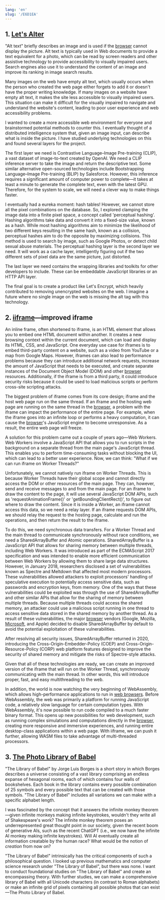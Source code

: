```yaml
---
lang: 'en'
slug: '/E6D1EA'
---
```


## 1. [Let's Alter](./../.././docs/pages/Project%20Alter.md)

"Alt text" briefly describes an image and is used if the [browser](./../.././docs/pages/Web%20Browser.md) cannot display the picture. Alt text is typically used in Web documents to provide a text equivalent for a photo, which can be read by screen readers and other assistive technology to provide accessibility to visually impaired users. Search engines also use it to understand the content of an image and improve its ranking in image search results.

Many images on the web have empty alt text, which usually occurs when the person who created the web page either forgets to add it or doesn't have the proper writing knowledge. If many images on a website have empty alt text, it makes the site less accessible to visually impaired users. This situation can make it difficult for the visually impaired to navigate and understand the website's content, leading to poor user experience and web accessibility problems.

I wanted to create a more accessible web environment for everyone and brainstormed potential methods to counter this. I eventually thought of a distributed intelligence system that, given an image input, can describe what is inside the picture. I have studied underlying technologies on this and found several layers for the project.

The first layer we need is Contrastive Language–Image Pre-training (CLIP), a vast dataset of image-to-text created by OpenAI. We need a CLIP inference server to take the image and return the descriptive text. Some similar alternative open-sourced technologies include Bootstrapping Language–Image Pre-training (BLIP) by Salesforce. However, this inference requires a significant amount of computer power to complete—it takes at least a minute to generate the complete text, even with the latest GPU. Therefore, for the system to scale, we will need a clever way to make things faster.

I eventually had a eureka moment: hash tables! However, we cannot store all the pixel combinations on the database. So, I explored clamping the image data into a finite pixel space, a concept called 'perceptual hashing'. Hashing algorithms take data and convert it into a fixed-size value, known as a hash. While most hashing algorithms aim to minimize the likelihood of two different keys resulting in the same hash, known as a collision, perceptual hashes aim to do the opposite by maximizing collisions. This method is used to search by image, such as Google Photos, or detect child sexual abuse materials. The perceptual hashing layer is the second layer we need. It will work as a cache layer, intelligently figuring out if the two different sets of pixel data are the same picture, just distorted.

The last layer we need contains the wrapping libraries and toolkits for other developers to include. These can be embeddable JavaScript libraries or an HTTP API layer.

The final goal is to create a product like Let's Encrypt, which heavily contributed to removing unencrypted websites on the web. I imagine a future where no single image on the web is missing the alt tag with this technology.

## 2. [iiframe](./../.././docs/pages/iiframe.md)—improved iframe

An inline frame, often shortened to iframe, is an HTML element that allows you to embed one HTML document within another. It creates a new browsing context within the current document, which can load and display its HTML, CSS, and JavaScript. One everyday use case for iframes is to embed third-party content on a website, such as a video from YouTube or a map from Google Maps. However, iframes can also lead to performance problems because they can introduce additional network requests, increase the amount of JavaScript that needs to be executed, and create separate instances of the Document Object Model (DOM) and other [browser](./../.././docs/pages/Web%20Browser.md) resources. Additionally, if the iframe is from a third party, it could introduce security risks because it could be used to load malicious scripts or perform cross-site scripting attacks.

The biggest problem of iframe comes from its core design; iframe and the host web page run on the same thread. If an iframe and the hosting web page are running on the same thread in the [browser](./../.././docs/pages/Web%20Browser.md), a problem with the iframe can impact the performance of the entire page. For example, when the iframe goes into an infinite loop or performs a heavy computation, it can cause the [browser](./../.././docs/pages/Web%20Browser.md)'s JavaScript engine to become unresponsive. As a result, the entire web page will freeze.

A solution for this problem came out a couple of years ago—Web Workers. Web Workers involve a JavaScript API that allows you to run scripts in the background on a separate thread from the main page's JavaScript thread. This enables you to perform time-consuming tasks without blocking the UI, which can lead to a better user experience. Now, we can think: "What if we can run iframe on Worker Threads?"

Unfortunately, we cannot natively run iframe on Worker Threads. This is because Worker Threads have their global scope and cannot directly access the DOM or other resources of the main page. They can, however, send and receive messages to and from the main page. For an iframe to draw the content to the page, it will use several JavaScript DOM APIs, such as 'requestAnimationFrame()' or 'getBoundingClientRect()', to figure out where to draw the content. Since it is inside a Worker, an iframe cannot access this data, so we need a relay layer. If an iframe requests DOM APIs, we should relay the request to the hosting page, calculate and run the operations, and then return the result to the iframe.

To do this, we need synchronous data transfers. For a Worker Thread and the main thread to communicate synchronously without race conditions, we need a SharedArrayBuffer and Atomic operations. SharedArrayBuffer is a JavaScript API that allows for sharing memory between multiple threads, including Web Workers. It was introduced as part of the ECMAScript 2017 specification and was intended to enable more efficient communication between Web Workers by allowing them to share large data structures. However, in January 2018, researchers disclosed a set of vulnerabilities known as Spectre and Meltdown that affected most modern processors. These vulnerabilities allowed attackers to exploit processors' handling of speculative execution to potentially access sensitive data, such as passwords and encryption keys, from memory. One of the ways that these vulnerabilities could be exploited was through the use of SharedArrayBuffer and other similar APIs that allow for the sharing of memory between multiple threads. Because multiple threads could access the shared memory, an attacker could use a malicious script running in one thread to access sensitive data stored in the shared memory by another thread. As a result of these vulnerabilities, the major [browser](./../.././docs/pages/Web%20Browser.md) vendors (Google, Mozilla, [Microsoft](./../.././docs/pages/Microsoft.md), and Apple) decided to disable SharedArrayBuffer by default to avoid the potential exploitation of these vulnerabilities.

After resolving all security issues, SharedArrayBuffer returned in 2020, introducing the Cross-Origin-Embedder-Policy (COEP) and Cross-Origin-Resource-Policy (CORP) web platform features designed to improve the security of shared memory and mitigate the risks of Spectre-style attacks.

Given that all of these technologies are ready, we can create an improved version of the iframe that will run on the Worker Thread, synchronously communicating with the main thread. In other words, this will introduce proper, fast, and easy multithreading to the web.

In addition, the world is now watching the very beginning of WebAssembly, which allows high-performance applications to run in [web browsers](./../.././docs/pages/Web%20Browser.md). Before WebAssembly, the web was primarily a platform for running JavaScript code, a relatively slow language for certain computation types. With WebAssembly, it's now possible to run code compiled to a much faster binary format. This opens up new possibilities for web development, such as running complex simulations and computations directly in the [browser](./../.././docs/pages/Web%20Browser.md), creating more responsive and immersive experiences, and running entire desktop-class applications within a web page. With iiframe, we can push it further, allowing WASM files to take advantage of multi-threaded processors.

## 3. [The Photo Library of Babel](./../.././docs/pages/The%20Photo%20Library%20of%20Babel.md)

"The Library of Babel" by Jorge Luis Borges is a short story in which Borges describes a universe consisting of a vast library comprising an endless expanse of hexagonal rooms, each of which contains four walls of bookshelves. Each book in the library contains every possible combination of 25 symbols and every possible text that can be created with those symbols. "The Library of Babel" includes all variations we can make with a specific alphabet length.

I was fascinated by the concept that it answers the infinite monkey theorem—given infinite monkeys making infinite keystrokes, wouldn't they write all of Shakespeare's work? The infinite monkey theorem poses an underrepresented great thought point in our society, given the recent boom of generative AIs, such as the recent ChatGPT (i.e., we now have the infinite AI monkey making infinite keystrokes). Will AI eventually create all information creatable by the human race? What would be the notion of _creation_ from now on?

"The Library of Babel" intrinsically has the critical components of such a philosophical question. I looked up previous mathematics and computer science research under "The Library of Babel", but there was none. I want to conduct foundational studies on "The Library of Babel" and create an encompassing theory. With further studies, we can make a comprehensive library of Babel with all Unicode characters (in contrast to Roman alphabets) or make an infinite grid of pixels containing all possible photos that can exist—The Photo Library of Babel.

<head>
  <html lang="en-US"/>
</head>
